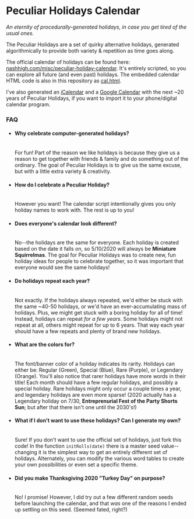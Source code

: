# Peculiar Holidays Calendar
<i>An eternity of procedurally-generated holidays, in case you get tired of the usual ones.</i>

The Peculiar Holidays are a set of quirky alternative holidays, generated algorithmically to provide both variety & repetition as time goes along.

The official calendar of holidays can be found here: <a href="https://www.nashhigh.com/misc/peculiar-holiday-calendar">nashhigh.com/misc/peculiar-holiday-calendar</a>. It's entirely scripted, so you can explore all future (and even past) holidays. The embedded calendar HTML code is also in this repository as <a href="https://github.com/romadox/PeculiarHolidays/blob/master/cal.html">cal.html</a>.

I've also generated an <a href="https://github.com/romadox/PeculiarHolidays/blob/master/PeculiarHolidays-2019-1-1-to-2042-11-19.ics">iCalendar</a> and a <a href="https://calendar.google.com/calendar/b/1?cid=bGpxMTZqMjBrOWFhZW85Z29xbHJxbGk0Y3NAZ3JvdXAuY2FsZW5kYXIuZ29vZ2xlLmNvbQ">Google Calendar</a> with the next ~20 years of Peculiar Holidays, if you want to import it to your phone/digital calendar program.

<h3>FAQ</h3>
<ul>
  <li><h4>Why celebrate computer-generated holidays?</h4><br>
    For fun! Part of the reason we like holidays is because they give us a reason to get together with friends & family and do something out of the ordinary. The goal of Peculiar Holidays is to give us the same excuse, but with a little extra variety & creativity.</li>
  <li><h4>How do I celebrate a Peculiar Holiday?</h4><br>
    However you want! The calendar script intentionally gives you only holiday names to work with. The rest is up to you!</li>
  <li><h4>Does everyone's calendar look different?</h4><br>
    No--the holidays are the same for everyone. Each holiday is created based on the date it falls on, so 5/10/2020 will always be <b>Miniature Squirrelmas</b>. The goal for Peculiar Holidays was to create new, fun holiday ideas for people to celebrate together, so it was important that everyone would see the same holidays!</li>
  <li><h4>Do holidays repeat each year?</h4><br>
    Not exactly. If the holidays always repeated, we'd either be stuck with the same ~40-50 holidays, or we'd have an ever-accumulating mass of holidays. Plus, we might get stuck with a boring holiday for all of time! Instead, holidays can repeat <i>for a few years</i>. Some holidays might not repeat at all, others might repeat for up to 6 years. That way each year should have a few repeats and plenty of brand new holidays.</li>
  <li><h4>What are the colors for?</h4><br>
    The font/banner color of a holiday indicates its rarity. Holidays can either be: Regular (Green), Special (Blue), Rare (Purple), or Legendary (Orange). You'll also notice that rarer holidays have more words in their title!
    Each month should have a few regular holidays, and possibly a special holiday. Rare holidays might only occur a couple times a year, and legendary holidays are even more sparse! (2020 actually has a Legendary holiday on 7/30, <b>Entreprenurial Fest of the Party Shorts Sun</b>; but after that there isn't one until the 2030's!)</li>
  <li><h4>What if I don't want to use these holidays? Can I generate my own?</h4><br>
    Sure! If you don't want to use the official set of holidays, just fork this code! In the function <code>initRolls(date)</code> there is a master seed value--changing it is the simplest way to get an entirely different set of holidays. Alternately, you can modify the various word tables to create your own possibilities or even set a specific theme.</li>
  <li><h4>Did you make Thanksgiving 2020 "Turkey Day" on purpose?</h4><br>
    No! I promise! However, I did try out a few different random seeds before launching the calendar, and that <i>was</i> one of the reasons I ended up settling on this seed. (Seemed fated, right?)</li>
</ul>
